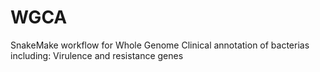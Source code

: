 # WGCA
SnakeMake workflow for Whole Genome Clinical annotation of bacterias including: Virulence and resistance genes 
